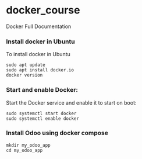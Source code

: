 # docker_course
Docker Full Documentation

### Install docker in Ubuntu
To install docker in Ubuntu
```
sudo apt update
sudo apt install docker.io
docker version
```
### Start and enable Docker:
Start the Docker service and enable it to start on boot:
```
sudo systemctl start docker
sudo systemctl enable docker
```

### Install Odoo using docker compose
```
mkdir my_odoo_app
cd my_odoo_app

```
